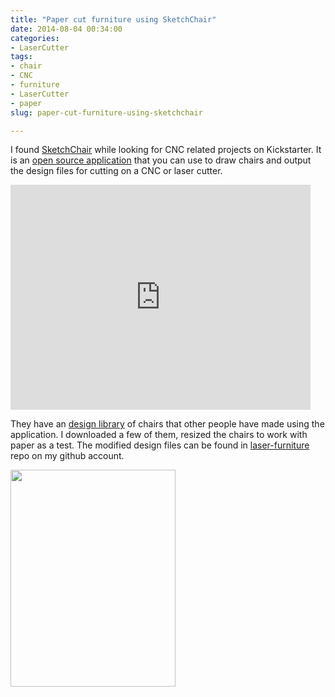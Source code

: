 ```yaml
---
title: "Paper cut furniture using SketchChair"
date: 2014-08-04 00:34:00
categories:
- LaserCutter
tags:
- chair
- CNC
- furniture
- LaserCutter
- paper
slug: paper-cut-furniture-using-sketchchair

---
```


I found <a href="https://www.kickstarter.com/projects/diatom/sketchchair-furniture-designed-by-you">SketchChair</a> while looking for CNC related projects on Kickstarter. It is an <a href="http://sketchchair.cc/">open source application</a> that you can use to draw chairs and output the design files for cutting on a CNC or laser cutter.

<iframe src="https://www.kickstarter.com/projects/diatom/sketchchair-furniture-designed-by-you/widget/video.html" width="480" height="360" frameborder="0" scrolling="no"> </iframe>

They have an <a href="http://sketchchair.cc/designs">design library</a> of chairs that other people have made using the application. I downloaded a few of them, resized the chairs to work with paper as a test. The modified design files can be found in <a href="https://github.com/funvill/Laser-furniture/tree/master/SketchChair">laser-furniture</a> repo on my github account.

<img class="ngg_displayed_gallery mceItem" src="/nextgen-attach_to_post/preview/id--3997" alt="" width="264" height="347" />

&nbsp;

&nbsp;
